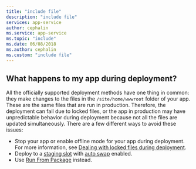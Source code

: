 ```yaml
---
title: "include file"
description: "include file"
services: app-service
author: cephalin
ms.service: app-service
ms.topic: "include"
ms.date: 06/08/2018
ms.author: cephalin
ms.custom: "include file"
---
```


## What happens to my app during deployment?

All the officially supported deployment methods have one thing in common: they make changes to the files in the `/site/home/wwwroot` folder of your app. These are the same files that are run in production. Therefore, the deployment can fail due to locked files, or the app in production may have unpredictable behavior during deployment because not all the files are updated simultaneously. There are a few different ways to avoid these issues:

- Stop your app or enable offline mode for your app during deployment. For more information, see [Dealing with locked files during deployment](https://github.com/projectkudu/kudu/wiki/Dealing-with-locked-files-during-deployment).
- Deploy to a [staging slot](../articles/app-service/web-sites-staged-publishing.md) with [auto swap](../articles/app-service/web-sites-staged-publishing.md#configure-auto-swap) enabled. 
- Use [Run From Package](https://github.com/Azure/app-service-announcements/issues/84) instead.
